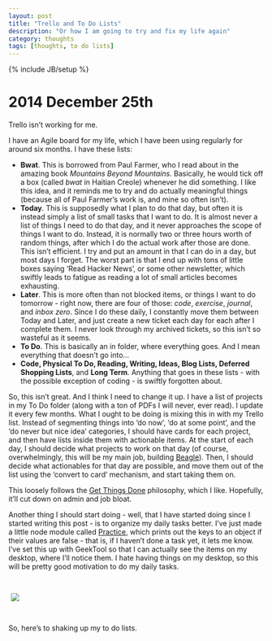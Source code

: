 ```yaml
---
layout: post
title: "Trello and To Do Lists"
description: "Or how I am going to try and fix my life again"
category: thoughts
tags: [thoughts, to do lists]
---
```

{% include JB/setup %}

# 2014 December 25th

Trello isn’t working for me. 

I have an Agile board for my life, which I have been using regularly for around six months. I have these lists:

- **Bwat**. This is borrowed from Paul Farmer, who I read about in the amazing book _Mountains Beyond Mountains_. Basically, he would tick off a box (called _bwat_ in Haitian Creole) whenever he did something. I like this idea, and it reminds me to try and do actually meaningful things (because all of Paul Farmer’s work is, and mine so often isn’t). 
- **Today**. This is supposedly what I plan to do that day, but often it is instead simply a list of small tasks that I want to do. It is almost never a list of things I need to do that day, and it never approaches the scope of things I want to do. Instead, it is normally two or three hours worth of random things, after which I do the actual work after those are done. This isn’t efficient. I try and put an amount in that I can do in a day, but most days I forget. The worst part is that I end up with tons of little boxes saying ‘Read Hacker News’, or some other newsletter, which swiftly leads to fatigue as reading a lot of small articles becomes exhausting. 
- **Later**. This is more often than not blocked items, or things I want to do tomorrow - right now, there are four of those: _code_, _exercise_, _journal_, and _inbox zero_. Since I do these daily, I constantly move them between Today and Later, and just create a new ticket each day for each after I complete them. I never look through my archived tickets, so this isn’t so wasteful as it seems.
- **To Do**. This is basically an in folder, where everything goes. And I mean everything that doesn’t go into…
- **Code, Physical To Do, Reading, Writing, Ideas, Blog Lists, Deferred Shopping Lists**, and **Long Term**. Anything that goes in these lists - with the possible exception of coding - is swiftly forgotten about. 

So, this isn’t great. And I think I need to change it up. I have a list of projects in my To Do folder (along with a ton of PDFs I will never, ever read). I update it every few months. What I ought to be doing is mixing this in with my Trello list. Instead of segmenting things into ‘do now’, ‘do at some point’, and the ‘do never but nice idea’ categories, I should have cards for each project, and then have lists inside them with actionable items. At the start of each day, I should decide what projects to work on that day (of course, overwhelmingly, this will be my main job, building [Beagle](https://github.com/BeagleLab/voyage)). Then, I should decide what actionables for that day are possible, and move them out of the list using the ‘convert to card’ mechanism, and start taking them on. 

This loosely follows the [Get Things Done](http://hamberg.no/gtd/) philosophy, which I like. Hopefully, it’ll cut down on admin and job bloat. 

Another thing I should start doing - well, that I have started doing since I started writing this post - is to organize my daily tasks better. I’ve just made a little node module called [Practice](https://github.com/RichardLitt/practice), which prints out the keys to an object if their values are false - that is, if I haven’t done a task yet, it lets me know. I’ve set  this up with GeekTool so that I can actually see the items on my desktop, where I’ll notice them. I hate having things on my desktop, so this will be pretty good motivation to do my daily tasks. 

<img style="max-width:500px;padding: 30px 5px;" src="https://i.imgur.com/MlXIwqu.png" />

So, here’s to shaking up my to do lists. 
